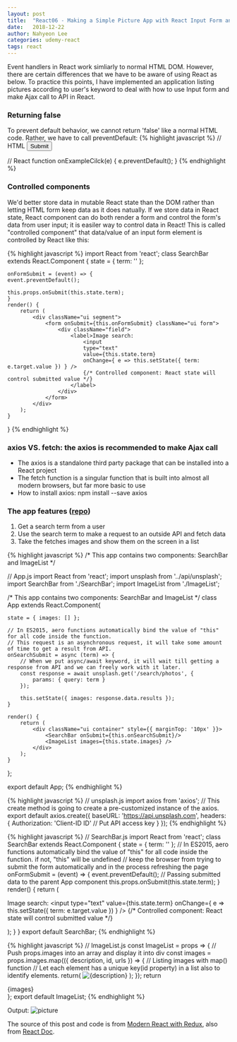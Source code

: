 ```yaml
---
layout: post
title:  "React06 - Making a Simple Picture App with React Input Form and Listing data from API(1)"
date:   2018-12-22
author: Nahyeon Lee
categories: udemy-react
tags: react
---
```

Event handlers in React work simliarly to normal HTML DOM. However, there are certain differences that we have to be aware of using React as below. To practice this points, I have implemented an application listing pictures according to user's keyword to deal with how to use Input form and make Ajax call to API in React.

### Returning false
To prevent default behavior, we cannot return 'false' like a normal HTML code. Rather, we have to call preventDefault:
{% highlight javascript  %}
// HTML
<button onclick="onExampleCilck(); return false">Submit</button>

// React
function onExampleCilck(e) {
    e.preventDefault();
}
{% endhighlight %}

### Controlled components
We'd better store data in mutable React state than the DOM rather than letting HTML form keep data as it does natually. If we store data in React state, React component can do both render a form and control the form's data from user input; it is easiler way to control data in React! This is called "controlled component" that data/value of an input form element is controlled by React like this:

{% highlight javascript  %}
import React from 'react';
class SearchBar extends React.Component {
	state = { term: '' };

	onFormSubmit = (event) => {
	event.preventDefault();

	this.props.onSubmit(this.state.term);
	}
	render() {
		return (
			<div className="ui segment">
				<form onSubmit={this.onFormSubmit} className="ui form">
					<div className="field">
						<label>Image search:
							<input 
							type="text" 
							value={this.state.term}
							onChange={ e => this.setState({ term: e.target.value }) } />
							{/* Controlled component: React state will control submitted value */}
						</label>
					</div>
				</form>
			</div>
		);
	}
}
{% endhighlight %}

### axios VS. fetch: the axios is recommended to make Ajax call
* The axios is a standalone third party package that can be installed into a React project
* The fetch function is a singular function that is built into almost all modern browsers, but far more basic to use
* How to install axios: npm install --save axios

### The app features ([repo][app-repo])
1. Get a search term from a user
2. Use the search term to make a request to an outside API and fetch data
3. Take the fetches images and show them on the screen in a list

{% highlight javascript  %}
/* This app contains two components: SearchBar and ImageList */

// App.js
import React from 'react';
import unsplash from '../api/unsplash';
import SearchBar from './SearchBar';
import ImageList from './ImageList';

/* This app contains two components: SearchBar and ImageList */
class App extends React.Component{

    state = { images: [] };

    // In ES2015, aero functions automatically bind the value of "this" for all code inside the function.
    // This request is an asynchronous request, it will take some amount of time to get a result from API.
    onSearchSubmit = async (term) => {
        // When we put async/await keyword, it will wait till getting a response from API and we can freely work with it later.
        const response = await unsplash.get('/search/photos', {
            params: { query: term }
        });

        this.setState({ images: response.data.results });
    }

    render() {
        return (
            <div className="ui container" style={{ marginTop: '10px' }}>
                <SearchBar onSubmit={this.onSearchSubmit}/>
                <ImageList images={this.state.images} />
            </div>
        );
    }
};

export default App;
{% endhighlight %}

{% highlight javascript  %}
// unsplash.js
import axios from 'axios';
// This create method is going to create a pre-customized instance of the axios.
export default axios.create({
	baseURL: 'https://api.unsplash.com',
	headers: {
		Authorization: 
		'Client-ID ID' // Put API access key
	}
});
{% endhighlight %}

{% highlight javascript  %}
// SearchBar.js
import React from 'react';
class SearchBar extends React.Component {
	state = { term: '' };
	// In ES2015, aero functions automatically bind the value of "this" for all code inside the function. if not, "this" will be undefined
	// keep the browser from trying to submit the form automatically and in the process refreshing the page
	onFormSubmit = (event) => {
	event.preventDefault();
	// Passing submitted data to the parent App component
	this.props.onSubmit(this.state.term);
	}
	render() {
		return (
			<div className="ui segment">
				<form onSubmit={this.onFormSubmit} className="ui form">
					<div className="field">
						<label>Image search:
							<input 
							type="text" 
							value={this.state.term}
							onChange={ e => this.setState({ term: e.target.value }) } />
							{/* Controlled component: React state will control submitted value */}
						</label>
					</div>
				</form>
			</div>
		);
	}
}
export default SearchBar;
{% endhighlight %}

{% highlight javascript  %}
// ImageList.js
const ImageList = props => {
	// Push props.images into an array and display it into div
	const images = props.images.map(({ description, id, urls }) => {
		// Listing images with map() function
		// Let each element has a unique key(id property) in a list also to identify elements.
		return(
			<img key={id} alt={description} src={urls.regular} />
			);
		});
		return <div>{images}</div>
	};
export default ImageList;
{% endhighlight %}

Output:
<img src="{{ '/assets/img/posts/2018-12-22-picture-1.png' }}" alt="picture"> 

The source of this post and code is from [Modern React with Redux][udemy-react], also from [React Doc][react-doc].

[app-repo]: https://github.com/nh0627/udemy-react-redux/tree/master/07.pics
[udemy-react]: https://www.udemy.com/react-redux/
[react-doc]: https://reactjs.org/docs/getting-started.html